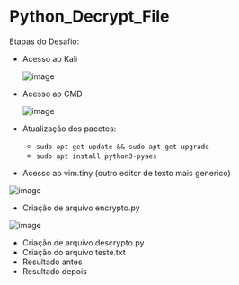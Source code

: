 # Python_Decrypt_File
Etapas do Desafio:
* Acesso ao Kali

  ![image](https://github.com/user-attachments/assets/cabfe8cd-dcd9-45b5-9316-c529f54e53e3)

* Acesso ao CMD

  ![image](https://github.com/user-attachments/assets/2232c08a-336b-41ba-bd92-fd80375af26f)
  
* Atualização dos pacotes:
  -  `sudo apt-get update && sudo apt-get upgrade`
  -  `sudo apt install python3-pyaes`
* Acesso ao vim.tiny (outro editor de texto mais generico)

 ![image](https://github.com/user-attachments/assets/2ca24ab4-a344-473f-9d64-2f8f6d78d8c2)
  
* Criação de arquivo encrypto.py

 ![image](https://github.com/user-attachments/assets/fadc5024-c6f2-4507-b7da-8a4ff73be07f)
  
* Criação de arquivo descrypto.py
* Criação do arquivo teste.txt
* Resultado antes
* Resultado depois

